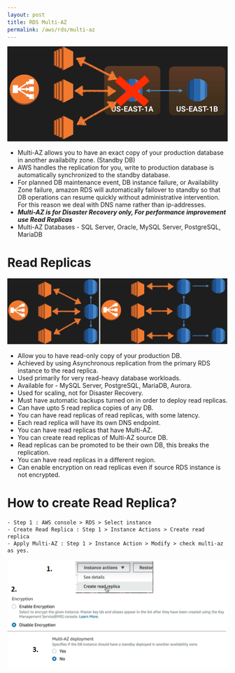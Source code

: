 ```yaml
---
layout: post
title: RDS Multi-AZ
permalink: /aws/rds/multi-az
---
```


![multi-az](https://github.com/arpit04tripathi/files-cdn/raw/cdn/aws/ec2/multi-az.png)

* Multi-AZ allows you to have an exact copy of your production database in another availabilty zone. (Standby DB)
* AWS handles the replication for you, write to production database is automatically synchronized to the standby database.
* For planned DB maintenance event, DB instance failure, or Availability Zone failure, amazon RDS will automatically failover to standby so that DB operations can resume quickly without administrative intervention. For this reason we deal with DNS name rather than ip-addresses.
* ***Multi-AZ is for Disaster Recovery only, For performance improvement use Read Replicas***
* Multi-AZ Databases - SQL Server, Oracle, MySQL Server, PostgreSQL, MariaDB

# Read Replicas

![read-replica.png](https://github.com/arpit04tripathi/files-cdn/raw/cdn/aws/ec2/read-replica.png)

* Allow you to have read-only copy of your production DB.
* Achieved by using Asynchronous replication from the primary RDS instance to the read replica.
* Used primarily for very read-heavy database workloads.
* Available for - MySQL Server, PostgreSQL, MariaDB, Aurora.
* Used for scaling, not for Disaster Recovery.
* Must have automatic backups turned on in order to deploy read replicas.
* Can have upto 5 read replica copies of any DB.
* You can have read replicas of read replicas, with some latency.
* Each read replica will have its own DNS endpoint.
* You can have read replicas that have Multi-AZ.
* You can create read replicas of Multi-AZ source DB.
* Read replicas can be promoted to be their own DB, this breaks the replication.
* You can have read replicas in a different region.
* Can enable encryption on read replicas even if source RDS instance is not encrypted.

# How to create Read Replica?
	- Step 1 : AWS console > RDS > Select instance 
    - Create Read Replica : Step 1 > Instance Actions > Create read replica
    - Apply Multi-AZ : Step 1 > Instance Action > Modify > check multi-az as yes.

![read-replica-encrypt.png](https://github.com/arpit04tripathi/files-cdn/raw/cdn/aws/ec2/read-replica-encrypt.png)

